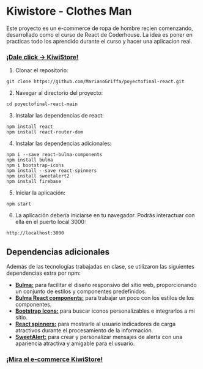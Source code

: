 # Kiwistore - Clothes Man
 
Este proyecto es un e-commerce de ropa de hombre recien comenzando, desarrollado como el curso de React de Coderhouse. La idea es poner en practicas todo los aprendido durante el curso y hacer una aplicacion real.
### [**¡Dale click -> KiwiStore!**](https://kiwistore.netlify.app)  

1. Clonar el repositorio: 
   
```
git clone https://github.com/MarianoGriffa/poyectofinal-react.git
``` 
 
2. Navegar al directorio del proyecto:

```
cd poyectofinal-react-main
```

3. Instalar las dependencias de react:

```
npm install react
npm install react-router-dom
```

4. Instalar las dependencias adicionales:

```
npm i --save react-bulma-components
npm install bulma
npm i bootstrap-icons
npm install --save react-spinners
npm install sweetalert2  
npm install firebase 
``` 

5. Iniciar la aplicación:

```
npm start
```

6. La aplicación debería iniciarse en tu navegador. Podrás interactuar con ella en el puerto local 3000:

```
http://localhost:3000
```

## Dependencias adicionales

Además de las tecnologías trabajadas en clase, se utilizaron las siguientes dependencias extra por npm:

- [**Bulma:**](https://bulma.io/) para facilitar el diseño responsivo del sitio web, proporcionando un conjunto de estilos y componentes predefinidos.
- [**Bulma React components:**](https://react-bulma.dev/en) para trabajar un poco con los estilos de los componentes.
- [**Bootstrap Icons:**](https://icons.getbootstrap.com/) para buscar iconos personalizables e integrarlos a mi sitio.   
- [**React spinners:**](https://www.npmjs.com/package/react-spinners) para mostrarle al usuario indicadores de carga atractivos durante el procesamiento de la información. 
- [**SweetAlert:**](https://sweetalert2.github.io/#download) para crear y personalizar mensajes de alerta con una apariencia atractiva y amigable para el usuario.   
 

### [**¡Mira el e-commerce KiwiStore!**](https://kiwistore.netlify.app) 